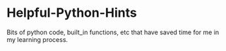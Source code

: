 # Helpful-Python-Hints
Bits of python code, built_in functions, etc that have saved time for me in my learning process.
